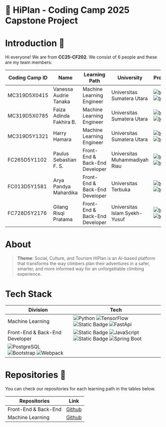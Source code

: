 # 📣 HiPlan - Coding Camp 2025 Capstone Project

# Introduction 👋

Hi everyone! We are from **CC25-CF202**. We consist of 6 people and these are my team members:

| Coding Camp ID | Name                     | Learning Path                  | University                                  | Profile                                                                                                                                                                                                                                                                                                                      |
| -------------- | ------------------------ | ------------------------------ | ------------------------------------------- | -----------------------------------------------------------------------------------------------------------------------------------------------------------------------------------------------------------------------------------------------------------------------------------------------------------------------------| 
| MC319D5X0415   | Vanessa Audrie Tanaka    | Machine Learning Engineer      | Universitas Sumatera Utara                  | [![text](https://img.shields.io/badge/GitHub-121013?style=for-the-badge&logo=GitHub&logoColor=white)](https://github.com/Vanessa-Audrie) [![text](https://img.shields.io/badge/LinkedIn-0077B5?style=for-the-badge&logo=linkedin&logoColor=white)](https://www.linkedin.com/in/vanessa-audrie-tanaka-a7052b2a9/)             |
| MC319D5X0785   | Faiza Adinda Fakhira B.  | Machine Learning Engineer      | Universitas Sumatera Utara                  | [![text](https://img.shields.io/badge/GitHub-121013?style=for-the-badge&logo=GitHub&logoColor=white)](https://github.com/faiza-adinda-096) [![text](https://img.shields.io/badge/LinkedIn-0077B5?style=for-the-badge&logo=linkedin&logoColor=white)](https://www.linkedin.com/in/faiza-adinda-fakhira-batubara-802b1432a/)   |
| MC319D5Y1321   | Harry Hamara             | Machine Learning Engineer      | Universitas Sumatera Utara                  | [![text](https://img.shields.io/badge/GitHub-121013?style=for-the-badge&logo=GitHub&logoColor=white)](https://github.com/HarHamz) [![text](https://img.shields.io/badge/LinkedIn-0077B5?style=for-the-badge&logo=linkedin&logoColor=white)](https://www.linkedin.com/in/harry-hamara/)                                       |
| FC265D5Y1102   | Paulus Sebastian F. S.   | Front-End & Back-End Developer | Universitas Muhammadiyah Riau               | [![text](https://img.shields.io/badge/GitHub-121013?style=for-the-badge&logo=GitHub&logoColor=white)](https://github.com/MroGG1) [![text](https://img.shields.io/badge/LinkedIn-0077B5?style=for-the-badge&logo=linkedin&logoColor=white)](https://www.linkedin.com/in/paulussebastian/)                                     |
| FC013D5Y1581   | Arya Pandya Mahardika    | Front-End & Back-End Developer | Universitas Terbuka                         | [![text](https://img.shields.io/badge/GitHub-121013?style=for-the-badge&logo=GitHub&logoColor=white)](https://github.com/arya468) [![text](https://img.shields.io/badge/LinkedIn-0077B5?style=for-the-badge&logo=linkedin&logoColor=white)](https://www.linkedin.com/in/arya-pandya-mahardika-7b2792250/)                    |
| FC728D5Y2176   | Gilang Risqi Pratama     | Front-End & Back-End Developer | Universitas Islam Syekh-Yusuf               | [![text](https://img.shields.io/badge/GitHub-121013?style=for-the-badge&logo=GitHub&logoColor=white)](https://github.com/GilangRisqi) [![text](https://img.shields.io/badge/LinkedIn-0077B5?style=for-the-badge&logo=linkedin&logoColor=white)](https://www.linkedin.com/in/gilang-risqi/)                                   |

# About

> **Theme**: Social, Culture, and Tourism
HiPlan is an AI-based platform that transforms the way climbers plan their adventures in a safer, smarter, and more informed way for an unforgettable climbing experience.

# Tech Stack

| Division                       | Tech                                                                                                                                                                                                                                                                                                                                                                                                                                                                                                                                                                                                                                    |
| ------------------------------ | ----------------------------------------------------------------------------------------------------------------------------------------------------------------------------------------------------------------------------------------------------------------------------------------------------------------------------------------------------------------------------------------------------------------------------------------------------------------------------------------------------------------------------------------------------------------------------------------------------------------------------------------|
| Machine Learning               | ![Python](https://img.shields.io/badge/Python-blue?logo=Python&logoColor=white&logoSize=auto) ![TensorFlow](https://img.shields.io/badge/TensorFlow-orange?logo=TensorFlow&logoColor=white&logoSize=auto) ![Static Badge](https://img.shields.io/badge/ScikitLearn-orange?logo=Scikit-Learn&logoColor=white&logoSize=auto) ![FastApi](https://img.shields.io/badge/FastApi-blue?logo=FastApi&logoColor=white&logoSize=auto)   |
| Front-End & Back-End Developer | ![Static Badge](https://img.shields.io/badge/Node.Js-green?logo=Node.Js&logoColor=white&logoSize=auto) ![JavaScript](https://img.shields.io/badge/JavaScript-orange?logo=JavaScript&logoColor=white&logoSize=auto) ![Static Badge](https://img.shields.io/badge/Hapi-grey?logo=Hapi&logoColor=white&logoSize=auto) ![Spring Boot](https://img.shields.io/badge/Spring%20Boot-green?logo=Spring%20Boot&logoColor=white&logoSize=auto) 
![PostgreSQL](https://img.shields.io/badge/PostgreSQL-blue?logo=PostgreSQL&logoColor=white&logoSize=auto) ![Bootstrap](https://img.shields.io/badge/Bootstrap-purple?logo=Bootstrap&logoColor=white&logoSize=auto) ![Webpack](https://img.shields.io/badge/Webpack-blue?logo=Webpack&logoColor=white&logoSize=auto) |

# Repositories 📁

You can check our repositories for each learning path in the tables below.

| Repositories          | Link                                                                        |
| --------------------- | --------------------------------------------------------------------------- |
| Front-End & Back-End  | [Github](https://github.com/HarHamz/HiPlan)                                 |
| Machine Learning      | [Github](https://github.com/Vanessa-Audrie/HiPlan-ML)       |
